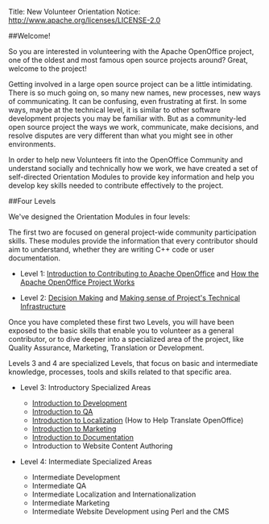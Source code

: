 Title:     New Volunteer Orientation
Notice: http://www.apache.org/licenses/LICENSE-2.0

##Welcome!

So you are interested in volunteering with the Apache OpenOffice project, one of the oldest and most famous open source projects around? Great, welcome to the project!

Getting involved in a large open source project can be a little intimidating. There is so much going on, so many new names, new processes, new ways of communicating. It can be confusing, even frustrating at first. In some ways, maybe at the technical level, it is similar to other software development projects you may be familiar with. But as a community-led open source project the ways we work, communicate, make decisions, and resolve disputes are very different than what you might see in other environments.

In order to help new Volunteers fit into the OpenOffice Community and understand socially and technically how we work, we have created a set of self-directed Orientation Modules to provide key information and help you develop key skills needed to contribute effectively to the project.

##Four Levels

We've designed the Orientation Modules in four levels:

The first two are focused on general project-wide community participation skills. These modules provide the information that every contributor should aim to understand, whether they are writing C++ code or user documentation.

* Level 1: [Introduction to Contributing to Apache OpenOffice](intro-contributing.html) and [How the Apache OpenOffice Project Works](how-aoo-project-works.html)

* Level 2: [Decision Making](decision-making.html) and [Making sense of Project's Technical Infrastructure](infrastructure.html)


Once you have completed these first two Levels, you will have been exposed to the basic skills that enable you to volunteer as a general contributor, or to dive deeper into a specialized area of the project, like Quality Assurance, Marketing, Translation or Development.

Levels 3 and 4 are specialized Levels, that focus on basic and intermediate knowledge, processes, tools and skills related to that specific area.


* Level 3: Introductory Specialized Areas

	* [Introduction to Development](intro-development.html)
	* [Introduction to QA](intro-qa.html)
	* [Introduction to Localization](http://openoffice.apache.org/translate.html) (How to Help Translate OpenOffice)
	* [Introduction to Marketing](intro-marketing.html)
	* [Introduction to Documentation](intro-doc.html)
	* Introduction to Website Content Authoring

* Level 4: Intermediate Specialized Areas

	* Intermediate Development
	* Intermediate QA
	* Intermediate Localization and Internationalization
	* Intermediate Marketing
	* Intermediate Website Development using Perl and the CMS
